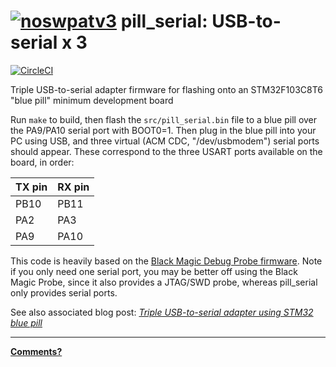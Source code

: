 [![noswpatv3](http://zoobab.wdfiles.com/local--files/start/noupcv3.jpg)](https://ffii.org/donate-now-to-save-europe-from-software-patents-says-ffii/)
pill\_serial: USB-to-serial x 3
===============================

[![CircleCI](https://circleci.com/gh/satoshinm/pill_serial.svg?style=svg)](https://circleci.com/gh/satoshinm/pill_serial)

Triple USB-to-serial adapter firmware for flashing onto an STM32F103C8T6 "blue pill" minimum development board

Run `make` to build, then flash the `src/pill_serial.bin` file to a blue pill over the PA9/PA10 serial port with BOOT0=1.
Then plug in the blue pill into your PC using USB, and three virtual (ACM CDC, "/dev/usbmodem") serial ports should appear.
These correspond to the three USART ports available on the board, in order:

| TX pin | RX pin |
| ------ | ------ |
| PB10   | PB11   |
| PA2    | PA3    |
| PA9    | PA10   |

This code is heavily based on the [Black Magic Debug Probe firmware](https://github.com/blacksphere/blackmagic).
Note if you only need one serial port, you may be better off using the Black Magic Probe, since it also provides a JTAG/SWD probe,
whereas pill\_serial only provides serial ports.

See also associated blog post: *[Triple USB-to-serial adapter using STM32 blue pill](https://satoshinm.github.io/blog/171223_stm32serial_triple_usb-to-serial_adapter_using_stm32_blue_pill.html)*

---

**[Comments?](https://www.reddit.com/r/stm32f103/comments/7lu2bz/pill_serial_triple_usbtoserial_adapter_firmware/)**
